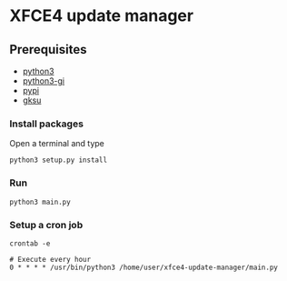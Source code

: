 # XFCE4 update manager

## Prerequisites

- [python3](https://www.python.org/downloads/)
- [python3-gi](https://wiki.gnome.org/Projects/PyGObject/)
- [pypi](https://pypi.python.org/pypi)
- [gksu](http://www.nongnu.org/gksu/)

### Install packages

Open a terminal and type

```shell
python3 setup.py install
```

### Run

```shell
python3 main.py
```

### Setup a cron job

```shell
crontab -e

# Execute every hour
0 * * * * /usr/bin/python3 /home/user/xfce4-update-manager/main.py
```